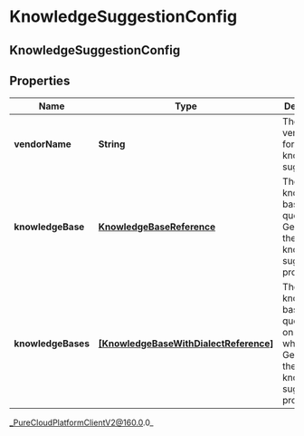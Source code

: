 # KnowledgeSuggestionConfig

## KnowledgeSuggestionConfig

## Properties

|Name | Type | Description | Notes|
|------------ | ------------- | ------------- | -------------|
| **vendorName** | **String** | The name of vendor used for knowledge suggestions. | |
| **knowledgeBase** | [**KnowledgeBaseReference**](KnowledgeBaseReference) | The ID of knowledge base to query when Genesys is the knowledge suggestions provider. | [optional] |
| **knowledgeBases** | [**[KnowledgeBaseWithDialectReference]**](KnowledgeBaseWithDialectReference) | The knowledge bases to query based on dialect, when Genesys is the knowledge suggestions provider. | [optional] |



_PureCloudPlatformClientV2@160.0.0_
